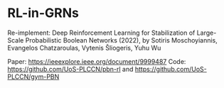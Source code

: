 # RL-in-GRNs
Re-implement: Deep Reinforcement Learning for Stabilization of Large-Scale Probabilistic Boolean Networks (2022), by Sotiris Moschoyiannis, Evangelos Chatzaroulas, Vytenis Šliogeris, Yuhu Wu

Paper: https://ieeexplore.ieee.org/document/9999487
Code: https://github.com/UoS-PLCCN/pbn-rl and https://github.com/UoS-PLCCN/gym-PBN
